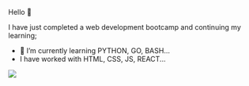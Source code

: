 Hello 👋

I have just completed a web development bootcamp and continuing my learning;

- 🌱 I’m currently learning PYTHON, GO, BASH...
-  I have worked with HTML, CSS, JS, REACT...

<img src="https://github-readme-stats.vercel.app/api?username=shwaaa21&&show_icons=true&title_color=ffffff&icon_color=bb2acf&text_color=daf7dc&bg_color=151515">
